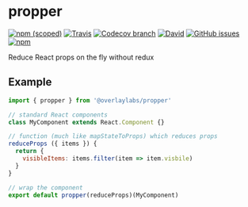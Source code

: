 # propper
[![npm (scoped)](https://img.shields.io/npm/v/@overlaylabs/propper)](https://www.npmjs.com/package/@overlaylabs/propper)
[![Travis](https://img.shields.io/travis/overlay-labs/propper/master)](https://travis-ci.org/overlay-labs/propper)
[![Codecov branch](https://img.shields.io/codecov/c/github/overlay-labs/propper/master)](https://codecov.io/gh/overlay-labs/propper)
[![David](https://img.shields.io/david/dev/overlay-labs/propper)](https://david-dm.org/overlay-labs/propper?type=dev)
[![GitHub issues](https://img.shields.io/github/issues-raw/overlay-labs/propper)](https://github.com/overlay-labs/propper/issues)
[![npm](https://img.shields.io/npm/dm/@overlaylabs/propper)](https://www.npmjs.com/package/@overlaylabs/propper)

Reduce React props on the fly without redux

## Example
```javascript
import { propper } from '@overlaylabs/propper'

// standard React components
class MyComponent extends React.Component {}

// function (much like mapStateToProps) which reduces props
reduceProps ({ items }) {
  return {
    visibleItems: items.filter(item => item.visbile)
  }
}

// wrap the component
export default propper(reduceProps)(MyComponent)
```
